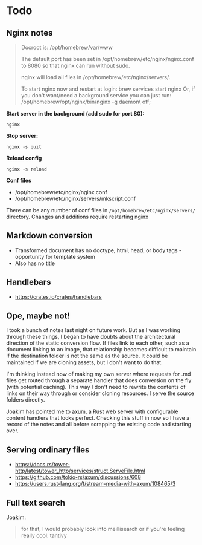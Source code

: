 # Todo

## Nginx notes

> Docroot is: /opt/homebrew/var/www
>
> The default port has been set in /opt/homebrew/etc/nginx/nginx.conf to 8080 so that 
nginx can run without sudo.
>
> nginx will load all files in /opt/homebrew/etc/nginx/servers/.
>
> To start nginx now and restart at login:
>  brew services start nginx
> Or, if you don't want/need a background service you can just run:
>  /opt/homebrew/opt/nginx/bin/nginx -g daemon\ off\;

**Start server in the background (add sudo for port 80):**

`nginx`

**Stop server:**

`nginx -s quit`

**Reload config**

`nginx -s reload`

**Conf files**

* /opt/homebrew/etc/nginx/nginx.conf
* /opt/homebrew/etc/nginx/servers/mkscript.conf

There can be any number of conf files in `/opt/homebrew/etc/nginx/servers/` directory. Changes and
additions require restarting nginx

## Markdown conversion

* Transformed document has no doctype, html, head, or body tags - opportunity for template system
* Also has no title

## Handlebars

* https://crates.io/crates/handlebars

## Ope, maybe not!

I took a bunch of notes last night on future work. But as I was working through these things,
I began to have doubts about the architectural direction of the static conversion flow. If files
link to each other, such as a document linking to an image, that relationship becomes difficult
to maintain if the destination folder is not the same as the source. It could be maintained if
we are cloning assets, but I don't want to do that.

I'm thinking instead now of making my own server where requests for .md files get routed through
a separate handler that does conversion on the fly (with potential caching). This way I don't
need to rewrite the contents of links on their way through or consider cloning resources. I serve
the source folders directly.

Joakim has pointed me to [axum](https://docs.rs/axum/latest/axum/), a Rust web server with
configurable content handlers that looks perfect. Checking this stuff in now so I have a record
of the notes and all before scrapping the existing code and starting over.

## Serving ordinary files

* https://docs.rs/tower-http/latest/tower_http/services/struct.ServeFile.html
* https://github.com/tokio-rs/axum/discussions/608
* https://users.rust-lang.org/t/stream-media-with-axum/108465/3

## Full text search

Joakim:

> for that, I would probably look into meillisearch or if you're feeling really cool: tantivy